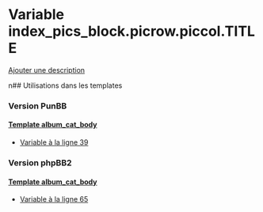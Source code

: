 # Variable index_pics_block.picrow.piccol.TITLE
[Ajouter une description](https://fa-tvars.appspot.com/index_pics_block.picrow.piccol.TITLE)

n## Utilisations dans les templates

### Version PunBB

#### [Template album_cat_body](punbb/album_cat_body.md)
* [Variable à la ligne 39](../punbb/album_cat_body.tpl#L39)

### Version phpBB2

#### [Template album_cat_body](subsilver/album_cat_body.md)
* [Variable à la ligne 65](../subsilver/album_cat_body.tpl#L65)